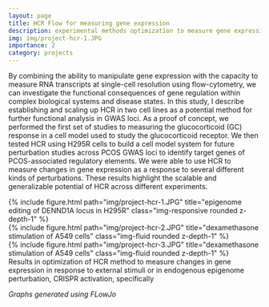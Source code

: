 ```yaml
---
layout: page
title: HCR Flow for measuring gene expression
description: experimental methods optimization to measure gene expression
img: img/project-hcr-1.JPG
importance: 2
category: projects
---
```


By combining the ability to manipulate gene expression with the capacity to measure RNA transcripts at single-cell resolution using flow-cytometry, we can investigate the functional consequences of gene regulation within complex biological systems and disease states. In this study, I describe establishing and scaling up HCR in two cell lines as a potential method for further functional analysis in GWAS loci. As a proof of concept, we performed the first set of studies to measuring the glucocorticoid (GC) response in a cell model used to study the glucocorticoid receptor.  We then tested HCR using H295R cells to build a cell model system for future perturbation studies across PCOS GWAS loci to identify target genes of PCOS-associated regulatory elements. We were able to use HCR to measure changes in gene expression as a response to several different kinds of perturbations. These results highlight the scalable and generalizable potential of HCR across different experiments.

<div class="row">
    <div class="col-sm-4 mt-5">
        {% include figure.html path="img/project-hcr-1.JPG" title="epigenome editing of DENND1A locus in H295R" class="img-responsive rounded z-depth-1" %}
    </div>
    <div class="col-sm-4 mt-5">
        {% include figure.html path="img/project-hcr-2.JPG" title="dexamethasone stimulation of A549 cells" class="img-fluid rounded z-depth-1" %}
    </div>
    <div class="col-sm-4 mt-5">
        {% include figure.html path="img/project-hcr-3.JPG" title="dexamethasone stimulation of A549 cells" class="img-fluid rounded z-depth-1" %}
    </div>
</div>



<div class="caption">
Results in optimization of HCR method to measure changes in gene expression in response to external stimuli or in endogenous epigenome perturbation, CRISPR activation, specifically
</div>

<i> Graphs generated using FLowJo </i>
